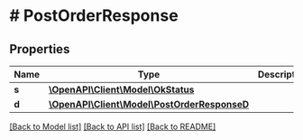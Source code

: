 # # PostOrderResponse

## Properties

Name | Type | Description | Notes
------------ | ------------- | ------------- | -------------
**s** | [**\OpenAPI\Client\Model\OkStatus**](OkStatus.md) |  |
**d** | [**\OpenAPI\Client\Model\PostOrderResponseD**](PostOrderResponseD.md) |  |

[[Back to Model list]](../../README.md#models) [[Back to API list]](../../README.md#endpoints) [[Back to README]](../../README.md)
